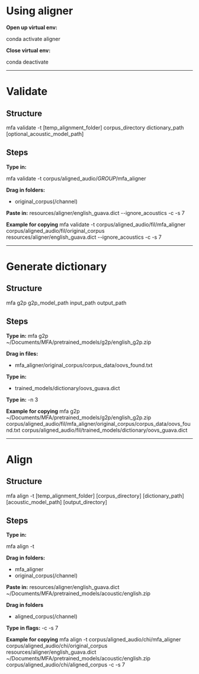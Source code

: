 # Using aligner
**Open up virtual env:**

conda activate aligner

**Close virtual env:**

conda deactivate

---

# Validate

## Structure
mfa validate -t [temp_alignment_folder] corpus_directory dictionary_path [optional_acoustic_model_path]

## Steps
**Type in:**

mfa validate -t corpus/aligned_audio/*GROUP*/mfa_aligner

**Drag in folders:**
* original_corpus(/channel)

**Paste in:**
resources/aligner/english_guava.dict --ignore_acoustics -c -s 7

**Example for copying**
mfa validate -t corpus/aligned_audio/fil/mfa_aligner corpus/aligned_audio/fil/original_corpus resources/aligner/english_guava.dict --ignore_acoustics -c -s 7

---
# Generate dictionary
## Structure
mfa g2p g2p_model_path input_path output_path

## Steps

**Type in:**
mfa g2p ~/Documents/MFA/pretrained_models/g2p/english_g2p.zip

**Drag in files:**
* mfa_aligner/original_corpus/corpus_data/oovs_found.txt

**Type in:**
* trained_models/dictionary/oovs_guava.dict

**Type in:**
-n 3

**Example for copying**
mfa g2p ~/Documents/MFA/pretrained_models/g2p/english_g2p.zip corpus/aligned_audio/fil/mfa_aligner/original_corpus/corpus_data/oovs_found.txt corpus/aligned_audio/fil/trained_models/dictionary/oovs_guava.dict
___
# Align

## Structure
mfa align -t [temp_alignment_folder] [corpus_directory] [dictionary_path] [acoustic_model_path] [output_directory]

## Steps
**Type in:**

mfa align -t

**Drag in folders:**
* mfa_aligner
* original_corpus(/channel)

**Paste in:**
resources/aligner/english_guava.dict ~/Documents/MFA/pretrained_models/acoustic/english.zip

**Drag in folders**
* aligned_corpus(/channel)

**Type in flags:**
-c -s 7

**Example for copying**
mfa align -t corpus/aligned_audio/chi/mfa_aligner corpus/aligned_audio/chi/original_corpus resources/aligner/english_guava.dict ~/Documents/MFA/pretrained_models/acoustic/english.zip corpus/aligned_audio/chi/aligned_corpus -c -s 7

